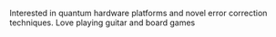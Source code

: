 Interested in quantum hardware platforms and novel error correction techniques. Love playing guitar and board games